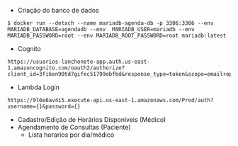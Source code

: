 
- Criação do banco de dados

```
$ docker run --detach --name mariadb-agenda-db -p 3306:3306 --env MARIADB_DATABASE=agendadb --env  MARIADB_USER=mariadb --env MARIADB_PASSWORD=root --env MARIADB_ROOT_PASSWORD=root mariadb:latest
```

- Cognito
```
https://usuarios-lanchonete-app.auth.us-east-1.amazoncognito.com/oauth2/authorize?client_id=3fi6en90td7gifec51799obfbd&response_type=token&scope=email+openid+phone&redirect_uri=https%3A%2F%2Fexample.com%2F
```


- Lambda Login
```
https://9l6e6av4i5.execute-api.us-east-1.amazonaws.com/Prod/auth?username={}&password={}

```

- Cadastro/Edição de Horários Disponíveis (Médico)
- Agendamento de Consultas (Paciente)
    - Lista horarios por dia/médico


